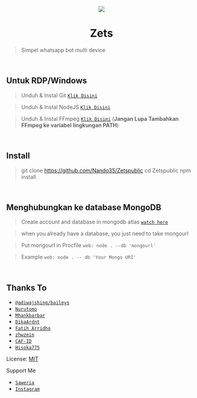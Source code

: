 <p align="center">
	<img src="https://telegra.ph/file/2a5478cc469194f5ff894.jpg">
</p>
<h1 align="center">Zets</h1>

> Simpel whatsapp bot multi device

</br>
 

## Untuk RDP/Windows

> Unduh & Instal Git [`Klik Disini`](https://git-scm.com/downloads)

> Unduh & Instal NodeJS [`Klik Disini`](https://nodejs.org/en/download)

> Unduh & Instal FFmpeg [`Klik Disini`](https://ffmpeg.org/download.html) (**Jangan Lupa Tambahkan FFmpeg ke variabel lingkungan PATH**)

</br>

## Install

> git clone https://github.com/Nando35/Zetspublic
> cd Zetspublic
> npm install

</br>

## Menghubungkan ke database MongoDB

> Create account and database in mongodb atlas [`watch here`](https://youtu.be/rPqRyYJmx2g)

> when you already have a database, you just need to take mongourl

> Put mongourl in Procfile `web: node . --db 'mongourl'`

> Example `web: node . -- db 'Your Mongo URI'`

</br>


## Thanks To
* [`@adiwajshing/baileys`](https://github.com/adiwajshing/baileys)
* [`Nurutomo`](https://github.com/Nurutomo)
* [`Mhankbarbar`](https://github.com/MhankBarBar)
* [`DikaArdnt`](https://github.com/DikaArdnt)
* [`Fatih Arridho`](https://github.com/FatihArridho)
* [`zhwzein`](https://github.com/zhwzein)
* [`CAF-ID`](https://github.com/CAF-ID)
* [`Hisoka775`](https://github.com/Hisoka775)


License: [MIT](https://en.wikipedia.org/wiki/MIT_License)

Support Me
* [`Saweria`](https://saweria.co/Nando35)
* [`Instagram`](https://instagram.com/naando.io)
